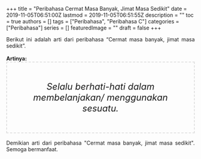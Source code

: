 +++
title = "Peribahasa Cermat Masa Banyak, Jimat Masa Sedikit"
date = 2019-11-05T06:51:00Z
lastmod = 2019-11-05T06:51:55Z
description = ""
toc = true
authors = []
tags = ["Peribahasa", "Peribahasa C"]
categories = ["Peribahasa"]
series = []
featuredImage = ""
draft = false
+++

<div dir="ltr" style="text-align: left;" trbidi="on"><div style="text-align: justify;">Berikut ini adalah arti dari peribahasa “Cermat masa banyak, jimat masa sedikit”.</div><br /><div style="text-align: justify;"><b>Artinya:</b></div><div style="border: 2px dashed #ddd; font-size: 24px; height: auto; margin: 0 auto; padding: 50px; text-align: center; width: auto;"><i>Selalu berhati-hati dalam membelanjakan/ menggunakan sesuatu.</i></div><div style="text-align: justify;"><br /></div><div style="text-align: justify;">Demikian arti dari peribahasa "Cermat masa banyak, jimat masa sedikit". Semoga bermanfaat.</div></div>

